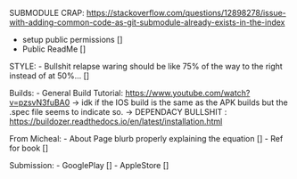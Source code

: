 

SUBMODULE CRAP:
        https://stackoverflow.com/questions/12898278/issue-with-adding-common-code-as-git-submodule-already-exists-in-the-index


- setup public permissions []
- Public ReadMe []

STYLE: 
	- Bullshit relapse waring should be like 75% of the way to the right instead of at 50%... []

Builds: 
	- General Build Tutorial: https://www.youtube.com/watch?v=pzsvN3fuBA0
		-> idk if the IOS build is the same as the APK builds but the .spec file seems to indicate so. 
		-> DEPENDACY BULLSHIT : https://buildozer.readthedocs.io/en/latest/installation.html
	
From Micheal:
        - About Page blurb properly explaining the equation []
        - Ref for book []

Submission:
    - GooglePlay []
    - AppleStore []